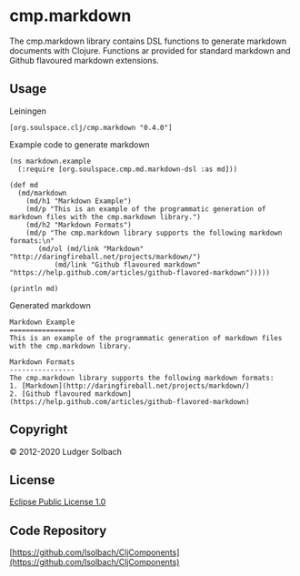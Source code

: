cmp.markdown
============
The cmp.markdown library contains DSL functions to generate markdown documents with Clojure.
Functions ar provided for standard markdown and Github flavoured markdown extensions.

Usage
-----
Leiningen

```
[org.soulspace.clj/cmp.markdown "0.4.0"]
```


Example code to generate markdown

```
(ns markdown.example
  (:require [org.soulspace.cmp.md.markdown-dsl :as md]))

(def md
  (md/markdown
    (md/h1 "Markdown Example")
    (md/p "This is an example of the programmatic generation of markdown files with the cmp.markdown library.")
    (md/h2 "Markdown Formats")
    (md/p "The cmp.markdown library supports the following markdown formats:\n"
       (md/ol (md/link "Markdown" "http://daringfireball.net/projects/markdown/")
           (md/link "Github flavoured markdown" "https://help.github.com/articles/github-flavored-markdown")))))

(println md)
```

Generated markdown 

```
Markdown Example
================
This is an example of the programmatic generation of markdown files with the cmp.markdown library.

Markdown Formats
----------------
The cmp.markdown library supports the following markdown formats:
1. [Markdown](http://daringfireball.net/projects/markdown/)
2. [Github flavoured markdown](https://help.github.com/articles/github-flavored-markdown)
```

Copyright
---------
© 2012-2020 Ludger Solbach

License
-------
[Eclipse Public License 1.0](http://www.eclipse.org/legal/epl-v10.html)

Code Repository
---------------
[https://github.com/lsolbach/CljComponents](https://github.com/lsolbach/CljComponents)


